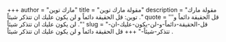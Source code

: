 +++
author = "مارك توين"
title = "مقولة مارك توين"
description = "مقولة مارك توين: قل الحقيقة دائماً و لن يكون عليك ان تتذكر شيئاً ."
quote = '''قل الحقيقة دائماً و لن يكون عليك ان تتذكر شيئاً .''' 
slug = "قل-الحقيقة-دائماً-و-لن-يكون-عليك-ان-تتذكر-شيئاً-"
+++
قل الحقيقة دائماً و لن يكون عليك ان تتذكر شيئاً .
